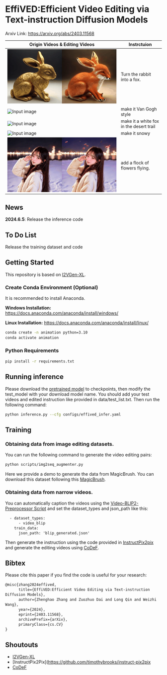 # EffiVED:Efficient Video Editing via Text-instruction Diffusion Models

Arxiv Link: https://arxiv.org/abs/2403.11568


|Origin Videos & Editing Videos| Instrctuion|
| --------------- | --------------- |
|  ![Input image](assets/1.gif)  |  Turn the rabbit into a fox.|
|  ![Input image](assets/2.gif)  |   make it Van Gogh style|
|  ![Input image](assets/3.gif)  |  make it a white fox in the desert trail|
|  ![Input image](assets/4.gif)  |   make it snowy|
|  ![Input image](assets/5.gif)  |   add a flock of flowers flying.|

## News

**2024.6.5**: Release the inference code

## To Do List
Release the training dataset and code

## Getting Started
This repository is based on [I2VGen-XL](https://github.com/ali-vilab/i2vgen-xl).

### Create Conda Environment (Optional)
It is recommended to install Anaconda.

**Windows Installation:** https://docs.anaconda.com/anaconda/install/windows/

**Linux Installation:** https://docs.anaconda.com/anaconda/install/linux/

```bash
conda create -n animation python=3.10
conda activate animation
```

### Python Requirements
```bash
pip install -r requirements.txt
```

## Running inference
Please download the [pretrained model](https://cloudbook-public-production.oss-cn-shanghai.aliyuncs.com/animation/non_ema_00011000.pth) to checkpoints, then modify the test_model with your download model name. You should add your test videos and edited instruction like provided in data/test_list.txt. Then run the following command:
```bash
python inference.py --cfg configs/effived_infer.yaml
```



## Training

### Obtaining data from image editing datasets.

You can run the following command to generate the video editing pairs:

```bash
python scripts/img2seq_augmenter.py
```
Here we provide a demo to generate the data from MagicBrush. You can download this dataset following this [MagicBrush](https://github.com/OSU-NLP-Group/MagicBrush).

### Obtaining data from narrow videos.

You can automatically caption the videos using the [Video-BLIP2-Preprocessor Script](https://github.com/ExponentialML/Video-BLIP2-Preprocessor) and set the dataset_types and json_path like this:
```
  - dataset_types: 
      - video_blip
    train_data:
      json_path: 'blip_generated.json'
```
Then generate the instruction using the code provided in [InstructPix2pix](https://github.com/timothybrooks/instruct-pix2pix) and generate the editing videos using [CoDeF](https://github.com/qiuyu96/CoDeF).




## Bibtex
Please cite this paper if you find the code is useful for your research:
```
@misc{zhang2024effived,
      title={EffiVED:Efficient Video Editing via Text-instruction Diffusion Models}, 
      author={Zhenghao Zhang and Zuozhuo Dai and Long Qin and Weizhi Wang},
      year={2024},
      eprint={2403.11568},
      archivePrefix={arXiv},
      primaryClass={cs.CV}
}
```
## Shoutouts

- [I2VGen-XL](https://github.com/ali-vilab/i2vgen-xl)
- [InstructPix2Pix](https://github.com/timothybrooks/instruct-pix2pix
- [CoDeF](https://github.com/qiuyu96/CoDeF)

